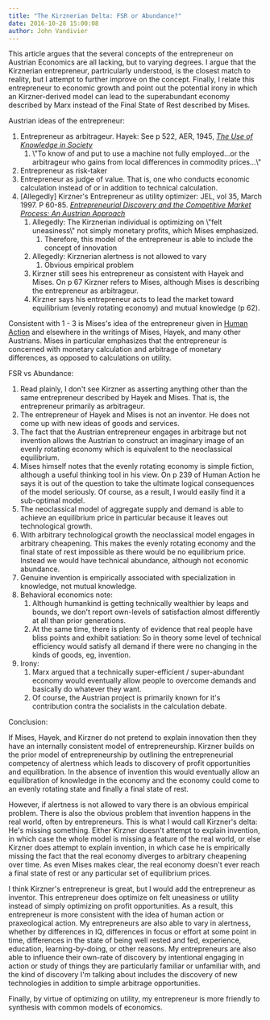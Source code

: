 ```yaml
---
title: "The Kirznerian Delta: FSR or Abundance?"
date: 2016-10-28 15:00:08
author: John Vandivier
---
```




This article argues that the several concepts of the entrepreneur on Austrian Economics are all lacking, but to varying degrees. I argue that the Kirznerian entrepreneur, partricularly understood, is the closest match to reality, but I attempt to further improve on the concept. Finally, I relate this entrepreneur to economic growth and point out the potential irony in which an Kirzner-derived model can lead to the superabundant economy described by Marx instead of the Final State of Rest described by Mises.

Austrian ideas of the entrepreneur:
<ol>
 	<li>Entrepreneur as arbitrageur. Hayek: See p 522, AER, 1945, <em><a href=\"http://www.kysq.org/docs/Hayek_45.pdf\">The Use of Knowledge in Society</a></em>
<ol>
 	<li>\"To know of and put to use a machine not fully employed...or the arbitrageur who gains from local differences in commodity prices...\"</li>
</ol>
</li>
 	<li>Entrepreneur as risk-taker</li>
 	<li>Entrepreneur as judge of value. That is, one who conducts economic calculation instead of or in addition to technical calculation.</li>
 	<li>[Allegedly] Kirzner's Entrepreneur as utility optimizer: JEL, vol 35, March 1997. P 60-85. <em><a href=\"http://econfaculty.gmu.edu/pboettke/summer/summer%20docs/kirzner1997.pdf\">Entrepreneurial Discovery and the Competitive Market Process: An Austrian Approach</a></em>
<ol>
 	<li>Allegedly: The Kirznerian individual is optimizing on \"felt uneasiness\" not simply monetary profits, which Mises emphasized.
<ol>
 	<li>Therefore, this model of the entrepreneur is able to include the concept of innovation</li>
</ol>
</li>
 	<li>Allegedly: Kirznerian alertness is not allowed to vary
<ol>
 	<li>Obvious empirical problem</li>
</ol>
</li>
 	<li>Kirzner still sees his entrepreneur as consistent with Hayek and Mises. On p 67 Kirzner refers to Mises, although Mises is describing the entrepreneur as arbitrageur.</li>
 	<li>Kirzner says his entrepreneur acts to lead the market toward equilibrium (evenly rotating economy) and mutual knowledge (p 62).</li>
</ol>
</li>
</ol>
Consistent with 1 - 3 is Mises's idea of the entrepreneur given in <a href=\"https://mises.org/library/human-action-0\">Human Action</a> and elsewhere in the writings of Mises, Hayek, and many other Austrians. Mises in particular emphasizes that the entrepreneur is concerned with monetary calculation and arbitrage of monetary differences, as opposed to calculations on utility.

FSR vs Abundance:
<ol>
 	<li>Read plainly, I don't see Kirzner as asserting anything other than the same entrepreneur described by Hayek and Mises. That is, the entrepreneur primarily as arbitrageur.</li>
 	<li>The entrepreneur of Hayek and Mises is not an inventor. He does not come up with new ideas of goods and services.</li>
 	<li>The fact that the Austrian entrepreneur engages in arbitrage but not invention allows the Austrian to construct an imaginary image of an evenly rotating economy which is equivalent to the neoclassical equilibrium.</li>
 	<li>Mises himself notes that the evenly rotating economy is simple fiction, although a useful thinking tool in his view. On p 239 of Human Action he says it is out of the question to take the ultimate logical consequences of the model seriously. Of course, as a result, I would easily find it a sub-optimal model.</li>
 	<li>The neoclassical model of aggregate supply and demand is able to achieve an equilibrium price in particular because it leaves out technological growth.</li>
 	<li>With arbitrary technological growth the neoclassical model engages in arbitrary cheapening. This makes the evenly rotating economy and the final state of rest impossible as there would be no equilibrium price. Instead we would have technical abundance, although not economic abundance.</li>
 	<li>Genuine invention is empirically associated with specialization in knowledge, not mutual knowledge.</li>
 	<li>Behavioral economics note:
<ol>
 	<li>Although humankind is getting technically wealthier by leaps and bounds, we don't report own-levels of satisfaction almost differently at all than prior generations.</li>
 	<li>At the same time, there is plenty of evidence that real people have bliss points and exhibit satiation: So in theory some level of technical efficiency would satisfy all demand if there were no changing in the kinds of goods, eg, invention.</li>
</ol>
</li>
 	<li>Irony:
<ol>
 	<li>Marx argued that a technically super-efficient / super-abundant economy would eventually allow people to overcome demands and basically do whatever they want.</li>
 	<li>Of course, the Austrian project is primarily known for it's contribution contra the socialists in the calculation debate.</li>
</ol>
</li>
</ol>
Conclusion:

If Mises, Hayek, and Kirzner do not pretend to explain innovation then they have an internally consistent model of entrepreneurship. Kirzner builds on the prior model of entrepreneurship by outlining the entrepreneurial competency of alertness which leads to discovery of profit opportunities and equilibration. In the absence of invention this would eventually allow an equilibration of knowledge in the economy and the economy could come to an evenly rotating state and finally a final state of rest.

However, if alertness is not allowed to vary there is an obvious empirical problem. There is also the obvious problem that invention happens in the real world, often by entrepreneurs. This is what I would call Kirzner's delta: He's missing something. Either Kirzner doesn't attempt to explain invention, in which case the whole model is missing a feature of the real world, or else Kirzner does attempt to explain invention, in which case he is empirically missing the fact that the real economy diverges to arbitrary cheapening over time. As even Mises makes clear, the real economy doesn't ever reach a final state of rest or any particular set of equilibrium prices.

I think Kirzner's entrepreneur is great, but I would add the entrepreneur as inventor. This entrepreneur does optimize on felt uneasiness or utility instead of simply optimizing on profit opportunities. As a result, this entrepreneur is more consistent with the idea of human action or praxeological action. My entrepreneurs are also able to vary in alertness, whether by differences in IQ, differences in focus or effort at some point in time, differences in the state of being well rested and fed, experience, education, learning-by-doing, or other reasons. My entrepreneurs are also able to influence their own-rate of discovery by intentional engaging in action or study of things they are particularly familiar or unfamiliar with, and the kind of discovery I'm talking about includes the discovery of new technologies in addition to simple arbitrage opportunities.

Finally, by virtue of optimizing on utility, my entrepreneur is more friendly to synthesis with common models of economics.
